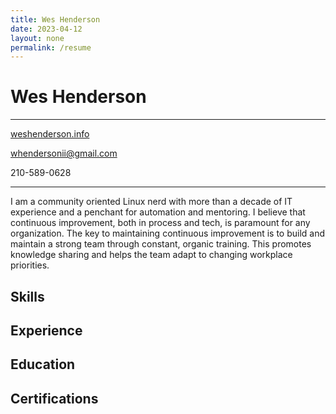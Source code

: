 ```yaml
---
title: Wes Henderson
date: 2023-04-12
layout: none
permalink: /resume
---
```


Wes Henderson
===

---
[weshenderson.info](https://weshenderson.info)

[whendersonii@gmail.com](mailto:whendersonii@gmail.com)

210-589-0628

---

I am a community oriented Linux nerd with more than a decade of IT experience and a penchant for automation and mentoring. I believe that continuous improvement, both in process and tech, is paramount for any organization. The key to maintaining continuous improvement is to build and maintain a strong team through constant, organic training. This promotes knowledge sharing and helps the team adapt to changing workplace priorities.

Skills
---

Experience
---

Education
---

Certifications
---

